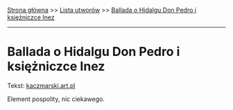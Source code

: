 [Strona główna](../index.md) >> [Lista utworów](../list.md) >> [Ballada o Hidalgu Don Pedro i księżniczce Inez](37.md)

---

# Ballada o Hidalgu Don Pedro i księżniczce Inez

Tekst: [kaczmarski.art.pl](https://www.kaczmarski.art.pl/tworczosc/wiersze/ballada-o-hidalgu-don-pedro-i-ksiezniczce-inez/)

Element pospolity, nic ciekawego.